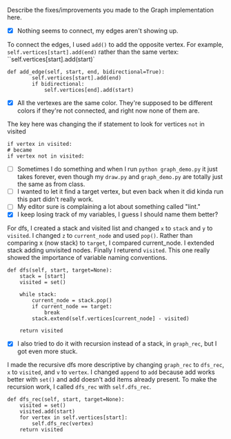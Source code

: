 Describe the fixes/improvements you made to the Graph implementation here.

- [x] Nothing seems to connect, my edges aren't showing up.

To connect the edges, I used `add()` to add the opposite vertex. For example, `self.vertices[start].add(end)` rather than the same vertex: ``self.vertices[start].add(start)`

```
def add_edge(self, start, end, bidirectional=True):
        self.vertices[start].add(end)
        if bidirectional:
            self.vertices[end].add(start)
```

- [x] All the vertexes are the same color.  They're supposed to be different colors
if they're not connected, and right now none of them are.

The key here was changing the if statement to look for vertices `not` in visited

```
if vertex in visited:
# became
if vertex not in visited:
```

- [ ] Sometimes I do something and when I run `python graph_demo.py` it just takes
forever, even though my `draw.py` and `graph_demo.py` are totally just the same
as from class.
- [ ] I wanted to let it find a target vertex, but even back when it did kinda run
this part didn't really work.
- [ ] My editor sure is complaining a lot about something called "lint."
- [x] I keep losing track of my variables, I guess I should name them better?

For dfs, I created a stack and visited list and changed `x` to `stack` and `y` to `visited`. I changed `z` to `current_node` and used `pop()`. Rather than comparing x (now stack) to `target`, I compared current_node. I extended stack adding unvisited nodes. Finally I returend `visited`. This one really showed the importance of variable naming conventions.

```
def dfs(self, start, target=None):
    stack = [start]
    visited = set()

    while stack:
        current_node = stack.pop()
        if current_node == target:
            break
        stack.extend(self.vertices[current_node] - visited)

    return visited
```

- [x] I also tried to do it with recursion instead of a stack, in `graph_rec`, but I
got even more stuck.

I made the recursive dfs more descriptive by changing `graph_rec` to `dfs_rec`, `x` to `visited`, and `v` to `vertex`. I changed `append` to `add` because add works better with `set()` and add doesn't add items already present. To make the recursion work, I called `dfs_rec` with `self.dfs_rec`.

```
def dfs_rec(self, start, target=None):
    visited = set()
    visited.add(start)
    for vertex in self.vertices[start]:
        self.dfs_rec(vertex)
    return visited
```